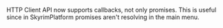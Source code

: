 HTTP Client API now supports callbacks, not only promises. This is useful since in SkyrimPlatform promises aren't resolving in the main menu.
